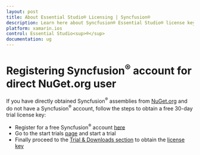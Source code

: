 ```yaml
---
layout: post
title: About Essential Studio® Licensing | Syncfusion®
description: Learn here about Syncfusion® Essential Studio® license key, how to generate the license key, how to register the license key, and more details.
platform: xamarin.ios
control: Essential Studio<sup>®</sup>
documentation: ug
---
```


# Registering Syncfusion<sup>®</sup> account for direct NuGet.org user

If you have directly obtained Syncfusion<sup>®</sup> assemblies from [NuGet.org](http://nuget.org/) and do not have a Syncfusion<sup>®</sup> account, follow the steps to obtain a free 30-day trial license key:

* Register for a free Syncfusion<sup>®</sup> account [here](https://www.syncfusion.com/account/register)
* Go to the start trials [page](https://syncfusion.com/account/manage-trials/start-trials) and start a trial
* Finally proceed to the [Trial & Downloads section](https://www.syncfusion.com/account/manage-trials/downloads) to obtain the [license key](https://help.syncfusion.com/xamarin-ios/licensing/how-to-generate)

